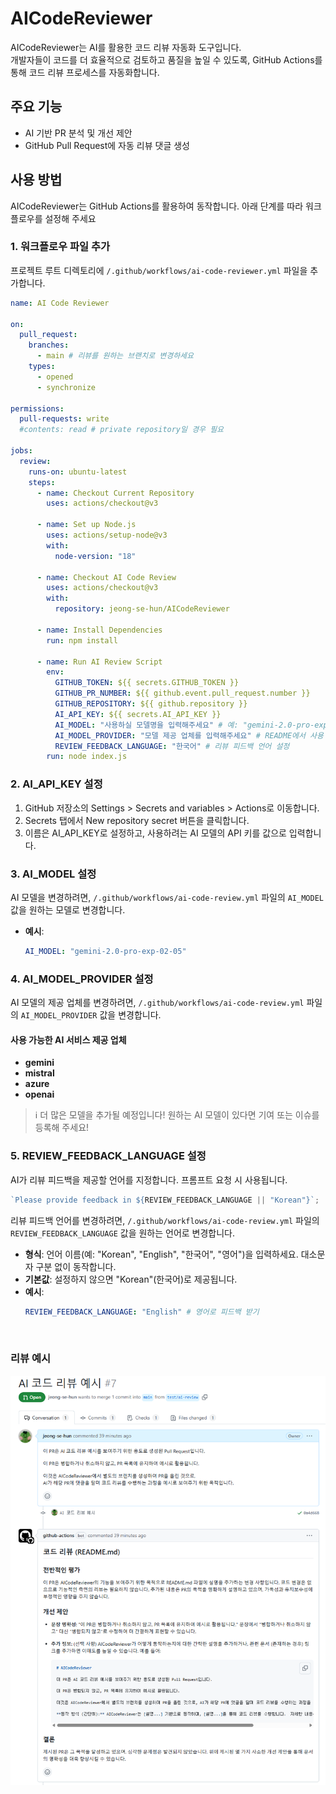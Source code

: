 # AICodeReviewer

AICodeReviewer는 AI를 활용한 코드 리뷰 자동화 도구입니다.  
개발자들이 코드를 더 효율적으로 검토하고 품질을 높일 수 있도록,
GitHub Actions를 통해 코드 리뷰 프로세스를 자동화합니다.

## 주요 기능

- AI 기반 PR 분석 및 개선 제안
- GitHub Pull Request에 자동 리뷰 댓글 생성

## 사용 방법

AICodeReviewer는 GitHub Actions를 활용하여 동작합니다. 아래 단계를 따라 워크플로우를 설정해 주세요

### 1. 워크플로우 파일 추가

프로젝트 루트 디렉토리에 `/.github/workflows/ai-code-reviewer.yml` 파일을 추가합니다.

```yaml
name: AI Code Reviewer

on:
  pull_request:
    branches:
      - main # 리뷰를 원하는 브랜치로 변경하세요
    types:
      - opened
      - synchronize

permissions:
  pull-requests: write
  #contents: read # private repository일 경우 필요

jobs:
  review:
    runs-on: ubuntu-latest
    steps:
      - name: Checkout Current Repository
        uses: actions/checkout@v3

      - name: Set up Node.js
        uses: actions/setup-node@v3
        with:
          node-version: "18"

      - name: Checkout AI Code Review
        uses: actions/checkout@v3
        with:
          repository: jeong-se-hun/AICodeReviewer

      - name: Install Dependencies
        run: npm install

      - name: Run AI Review Script
        env:
          GITHUB_TOKEN: ${{ secrets.GITHUB_TOKEN }}
          GITHUB_PR_NUMBER: ${{ github.event.pull_request.number }}
          GITHUB_REPOSITORY: ${{ github.repository }}
          AI_API_KEY: ${{ secrets.AI_API_KEY }}
          AI_MODEL: "사용하실 모델명을 입력해주세요" # 예: "gemini-2.0-pro-exp-02-05"
          AI_MODEL_PROVIDER: "모델 제공 업체를 입력해주세요" # README에서 사용 가능한 AI 서비스 제공 업체를 확인해 주세요
          REVIEW_FEEDBACK_LANGUAGE: "한국어" # 리뷰 피드백 언어 설정
        run: node index.js
```

### 2. AI_API_KEY 설정

1. GitHub 저장소의 Settings > Secrets and variables > Actions로 이동합니다.
2. Secrets 탭에서 New repository secret 버튼을 클릭합니다.
3. 이름은 AI_API_KEY로 설정하고, 사용하려는 AI 모델의 API 키를 값으로 입력합니다.

### 3. AI_MODEL 설정

AI 모델을 변경하려면, `/.github/workflows/ai-code-review.yml` 파일의 `AI_MODEL` 값을 원하는 모델로 변경합니다.

- **예시**:
  ```yaml
  AI_MODEL: "gemini-2.0-pro-exp-02-05"
  ```

### 4. AI_MODEL_PROVIDER 설정

AI 모델의 제공 업체를 변경하려면, `/.github/workflows/ai-code-review.yml` 파일의 `AI_MODEL_PROVIDER` 값을 변경합니다.

#### 사용 가능한 AI 서비스 제공 업체

- **gemini**
- **mistral**
- **azure**
- **openai**

> ℹ️ 더 많은 모델을 추가될 예정입니다! 원하는 AI 모델이 있다면 기여 또는 이슈를 등록해 주세요!

### 5. REVIEW_FEEDBACK_LANGUAGE 설정

AI가 리뷰 피드백을 제공할 언어를 지정합니다.
프롬프트 요청 시 사용됩니다.

```js
`Please provide feedback in ${REVIEW_FEEDBACK_LANGUAGE || "Korean"}`;
```

리뷰 피드백 언어를 변경하려면, `/.github/workflows/ai-code-review.yml` 파일의 `REVIEW_FEEDBACK_LANGUAGE` 값을 원하는 언어로 변경합니다.

- **형식**: 언어 이름(예: "Korean", "English", "한국어", "영어")을 입력하세요. 대소문자 구분 없이 동작합니다.
- **기본값**: 설정하지 않으면 "Korean"(한국어)로 제공됩니다.
- **예시**:
  ```yaml
  REVIEW_FEEDBACK_LANGUAGE: "English" # 영어로 피드백 받기
  ```

<br/>

### 리뷰 예시

![AI Code Review 예시 이미지](../images/ai-code-review-example.png)
